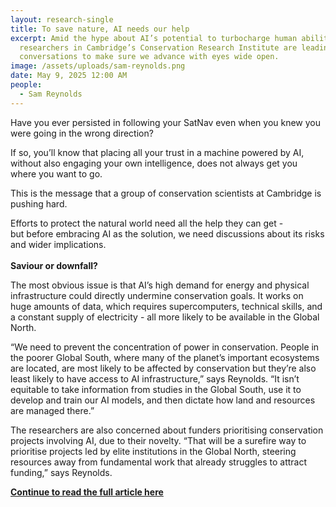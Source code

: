 ```yaml
---
layout: research-single
title: To save nature, AI needs our help
excerpt: Amid the hype about AI’s potential to turbocharge human abilities,
  researchers in Cambridge’s Conservation Research Institute are leading
  conversations to make sure we advance with eyes wide open.
image: /assets/uploads/sam-reynolds.png
date: May 9, 2025 12:00 AM
people:
  - Sam Reynolds
---
```

Have you ever persisted in following your SatNav even when you knew you were going in the wrong direction?

If so, you’ll know that placing all your trust in a machine powered by AI, without also engaging your own intelligence, does not always get you where you want to go.

This is the message that a group of conservation scientists at Cambridge is pushing hard.

Efforts to protect the natural world need all the help they can get - but before embracing AI as the solution, we need discussions about its risks and wider implications.\
\
**Saviour or downfall?**

The most obvious issue is that AI’s high demand for energy and physical infrastructure could directly undermine conservation goals. It works on huge amounts of data, which requires supercomputers, technical skills, and a constant supply of electricity - all more likely to be available in the Global North.

“We need to prevent the concentration of power in conservation. People in the poorer Global South, where many of the planet’s important ecosystems are located, are most likely to be affected by conservation but they’re also least likely to have access to AI infrastructure,” says Reynolds. “It isn’t equitable to take information from studies in the Global South, use it to develop and train our AI models, and then dictate how land and resources are managed there.”

The researchers are also concerned about funders prioritising conservation projects involving AI, due to their novelty. “That will be a surefire way to prioritise projects led by elite institutions in the Global North, steering resources away from fundamental work that already struggles to attract funding,” says Reynolds.

**[Continue to read the full article here](https://www.cam.ac.uk/stories/ai-for-nature-embrace-with-caution)**